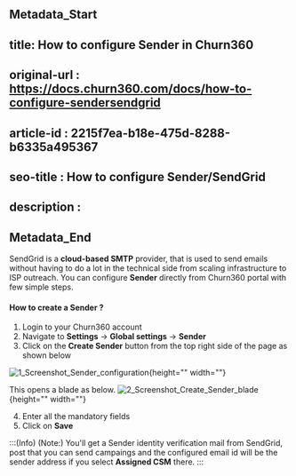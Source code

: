 ## Metadata_Start
## title: How to configure Sender in Churn360
## original-url : https://docs.churn360.com/docs/how-to-configure-sendersendgrid
## article-id : 2215f7ea-b18e-475d-8288-b6335a495367
## seo-title : How to configure Sender/SendGrid
## description : 
## Metadata_End
SendGrid is a **cloud-based SMTP** provider, that is used to send emails without having to do a lot in the technical side from scaling infrastructure to ISP outreach. You can configure **Sender** directly from Churn360 portal with few simple steps.

#### How to create a Sender ?
1. Login to your Churn360 account
2. Navigate to **Settings** → **Global settings** → **Sender** 
3. Click on the **Create Sender** button from the top right side of the page as shown below

![1_Screenshot_Sender_configuration](https://cdn.document360.io/b618a27d-7a6e-4dfb-84d1-30d3ef656644/Images/Documentation/1_Screenshot_Sender_configuration.png){height="" width=""}

This opens a blade as below.
![2_Screenshot_Create_Sender_blade](https://cdn.document360.io/b618a27d-7a6e-4dfb-84d1-30d3ef656644/Images/Documentation/2_Screenshot_Create_Sender_blade.png){height="" width=""}    

4. Enter all the mandatory fields
5. Click on **Save**

:::(Info) (Note:)
You'll get a Sender identity verification mail from SendGrid, post that you can send campaings and the configured email id will be the sender address if you select **Assigned CSM** there.
:::
